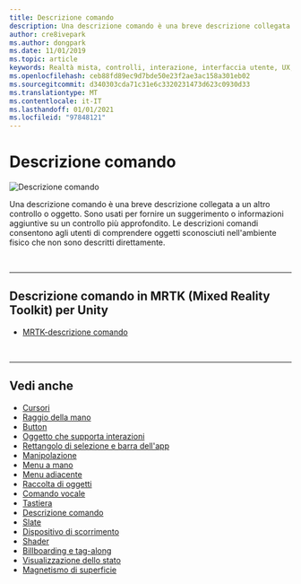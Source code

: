 ```yaml
---
title: Descrizione comando
description: Una descrizione comando è una breve descrizione collegata a un altro controllo o oggetto.
author: cre8ivepark
ms.author: dongpark
ms.date: 11/01/2019
ms.topic: article
keywords: Realtà mista, controlli, interazione, interfaccia utente, UX, auricolare realtà mista, auricolare di realtà mista di Windows, headset di realtà virtuale, HoloLens, descrizione comando, MRTK, Toolkit realtà mista
ms.openlocfilehash: ceb88fd89ec9d7bde50e23f2ae3ac158a301eb02
ms.sourcegitcommit: d340303cda71c31e6c3320231473d623c0930d33
ms.translationtype: MT
ms.contentlocale: it-IT
ms.lasthandoff: 01/01/2021
ms.locfileid: "97848121"
---
```

# <a name="tooltip"></a>Descrizione comando

![Descrizione comando](images/UX_Hero_Tooltip.jpg)

Una descrizione comando è una breve descrizione collegata a un altro controllo o oggetto. Sono usati per fornire un suggerimento o informazioni aggiuntive su un controllo più approfondito. Le descrizioni comandi consentono agli utenti di comprendere oggetti sconosciuti nell'ambiente fisico che non sono descritti direttamente. 

<br>

---

## <a name="tooltip-in-mrtk-mixed-reality-toolkit-for-unity"></a>Descrizione comando in MRTK (Mixed Reality Toolkit) per Unity

* [MRTK-descrizione comando](https://microsoft.github.io/MixedRealityToolkit-Unity/Documentation/README_Tooltip.html)

<br>

---

## <a name="see-also"></a>Vedi anche

* [Cursori](cursors.md)
* [Raggio della mano](point-and-commit.md)
* [Button](button.md)
* [Oggetto che supporta interazioni](interactable-object.md)
* [Rettangolo di selezione e barra dell'app](app-bar-and-bounding-box.md)
* [Manipolazione](direct-manipulation.md)
* [Menu a mano](hand-menu.md)
* [Menu adiacente](near-menu.md)
* [Raccolta di oggetti](object-collection.md)
* [Comando vocale](voice-input.md)
* [Tastiera](keyboard.md)
* [Descrizione comando](tooltip.md)
* [Slate](slate.md)
* [Dispositivo di scorrimento](slider.md)
* [Shader](shader.md)
* [Billboarding e tag-along](billboarding-and-tag-along.md)
* [Visualizzazione dello stato](progress.md)
* [Magnetismo di superficie](surface-magnetism.md)
